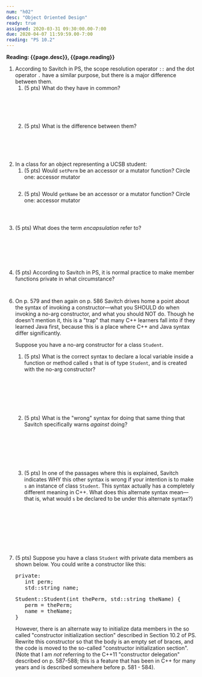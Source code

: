 ```yaml
---
num: "h02"
desc: "Object Oriented Design"
ready: true
assigned: 2020-03-31 09:30:00.00-7:00
due: 2020-04-07 11:59:59.00-7:00
reading: "PS 10.2"
---
```

 
<b>Reading: {{page.desc}}, {{page.reading}}</b>
 
<ol start="1">

  <li>According to Savitch in PS, the scope resolution operator <code>::</code> and the dot operator <code>.</code> have a similar purpose, but there is a major difference between them.
  <ol>
    <li style='margin-bottom:6em;'>(5 pts) What do they have in common?</li>
    <li style='margin-bottom:6em;'>(5 pts) What is the difference between them?</li>
  </ol>
  </li>

  <li>In a class for an object representing a UCSB student: 
  <ol>
    <li style='margin-bottom:2em;'> (5 pts) Would <code>setPerm</code> be an accessor or a mutator function? Circle one:      accessor      mutator</li>
    <li style="margin-bottom:4em;"> (5 pts) Would <code>getName</code> be an accessor or a mutator function? Circle one:      accessor      mutator</li>
    </ol>
    </li>

<li style='margin-bottom:3em'>(5 pts) What does the term <em>encapsulation</em> refer to?</li>

<div style="margin-bottom:3em;">&nbsp;</div>

<li style='margin-bottom:3em'>(5 pts) According to Savitch in PS, it is normal practice to make member functions private in what circumstance?</li>

</ol>

<div class="pagebreak"></div>

<ol start="6">

<li><p>On p. 579 and then again on p. 586 Savitch drives home a point about the syntax of invoking a constructor&mdash;what you SHOULD do when invoking a no-arg constructor, and what you should NOT do. Though he doesn't mention it, this is a "trap" that many C++ learners fall into if they learned Java first, because this is a place where C++ and Java syntax differ significantly.</p>

Suppose you have a no-arg constructor for a class <code>Student</code>.   
<ol>
<li style='margin-bottom:8em'>(5 pts) What is the correct syntax to declare a local variable inside a function or method called <code>s</code> that is of type <code>Student</code>, and is created with the no-arg constructor?</li>

<li style='margin-bottom:8em'>(5 pts) What is the "wrong" syntax for doing that same thing that Savitch specifically warns <em>against</em> doing? </li>

<li style='margin-bottom:10em'>(5 pts) In one of the passages where this is explained, Savitch indicates WHY this other syntax is wrong if your intention is to make <code>s</code> an instance of class <code>Student</code>.  This syntax actually has a completely different meaning in C++. What does this alternate syntax mean&mdash;that is, what would <code>s</code> be declared to be under this alternate syntax?}</li>
</ol>
</li>

<li> (5 pts) Suppose you have a class <code>Student</code> with private data members as shown below. You could write a constructor like this:
<pre>
private:
   int perm;
   std::string name;
</pre>
<pre>
Student::Student(int thePerm, std::string theName) {
   perm = thePerm;
   name = theName;
}
</pre>

However, there is an alternate way to initialize data members in the so called "constructor initialization section" described in Section 10.2 of PS. Rewrite this constructor so that the body is an empty set of braces, and the code is moved to the so-called "constructor initialization section".  (Note that I am <em>not</em> referring to the C++11 "constructor delegation" described on p. 587-588; this is a feature that has been in C++ for many years and is described somewhere before p. 581 - 584).


</li>


</ol>

